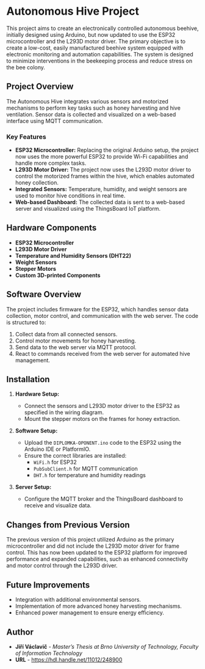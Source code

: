# Autonomous Hive Project

This project aims to create an electronically controlled autonomous beehive, initially designed using Arduino, but now updated to use the ESP32 microcontroller and the L293D motor driver. The primary objective is to create a low-cost, easily manufactured beehive system equipped with electronic monitoring and automation capabilities. The system is designed to minimize interventions in the beekeeping process and reduce stress on the bee colony.

## Project Overview

The Autonomous Hive integrates various sensors and motorized mechanisms to perform key tasks such as honey harvesting and hive ventilation. Sensor data is collected and visualized on a web-based interface using MQTT communication.

### Key Features

- **ESP32 Microcontroller:** Replacing the original Arduino setup, the project now uses the more powerful ESP32 to provide Wi-Fi capabilities and handle more complex tasks.
- **L293D Motor Driver:** The project now uses the L293D motor driver to control the motorized frames within the hive, which enables automated honey collection.
- **Integrated Sensors:** Temperature, humidity, and weight sensors are used to monitor hive conditions in real time.
- **Web-based Dashboard:** The collected data is sent to a web-based server and visualized using the ThingsBoard IoT platform.

## Hardware Components

- **ESP32 Microcontroller**
- **L293D Motor Driver**
- **Temperature and Humidity Sensors (DHT22)**
- **Weight Sensors**
- **Stepper Motors**
- **Custom 3D-printed Components**

## Software Overview

The project includes firmware for the ESP32, which handles sensor data collection, motor control, and communication with the web server. The code is structured to:

1. Collect data from all connected sensors.
2. Control motor movements for honey harvesting.
3. Send data to the web server via MQTT protocol.
4. React to commands received from the web server for automated hive management.

## Installation

1. **Hardware Setup:**
   - Connect the sensors and L293D motor driver to the ESP32 as specified in the wiring diagram.
   - Mount the stepper motors on the frames for honey extraction.

2. **Software Setup:**
   - Upload the `DIPLOMKA-OPONENT.ino` code to the ESP32 using the Arduino IDE or PlatformIO.
   - Ensure the correct libraries are installed:
     - `WiFi.h` for ESP32
     - `PubSubClient.h` for MQTT communication
     - `DHT.h` for temperature and humidity readings

3. **Server Setup:**
   - Configure the MQTT broker and the ThingsBoard dashboard to receive and visualize data.

## Changes from Previous Version

The previous version of this project utilized Arduino as the primary microcontroller and did not include the L293D motor driver for frame control. This has now been updated to the ESP32 platform for improved performance and expanded capabilities, such as enhanced connectivity and motor control through the L293D driver.

## Future Improvements

- Integration with additional environmental sensors.
- Implementation of more advanced honey harvesting mechanisms.
- Enhanced power management to ensure energy efficiency.

## Author

- **Jiří Václavič** - *Master’s Thesis at Brno University of Technology, Faculty of Information Technology*
- **URL** - https://hdl.handle.net/11012/248900
